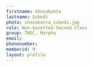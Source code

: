 ```yaml
---
firstname: Shovakanta 
lastname: Subedi
photo: shovakanta_subedi.jpg
role: Non-Gazetted-Second Class
group: THDC, Marpha
email: 
phonenumber: 
memberid: 9
layout: profile
---
```

